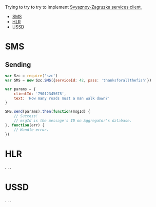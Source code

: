 Trying to try to try to implement [Svyaznoy-Zagruzka services client.](http://docs.zagruzka.com)

* [SMS](#SMS)
* [HLR](#HLR)
* [USSD](#USSD)

SMS <a name="SMS"></a>
=====================

Sending
-------

```js
var Szc = require('szc')
var SMS = new Szc.SMS({serviceId: 42, pass: 'thanksforallthefish'})

var params = {
    clientId: '79012345678',
    text: 'How many roads must a man walk down?'
}

SMS.send(params).then(function(msgId) {
    // Success!
    // msgId is the message's ID on Aggregator's database.
}, function(err) {
    // Handle error.
})
```

HLR <a name="HLR"></a>
======================
. . .

USSD <a name="USSD"></a>
========================
. . .
